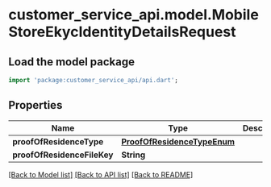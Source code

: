 # customer_service_api.model.MobileStoreEkycIdentityDetailsRequest

## Load the model package
```dart
import 'package:customer_service_api/api.dart';
```

## Properties
Name | Type | Description | Notes
------------ | ------------- | ------------- | -------------
**proofOfResidenceType** | [**ProofOfResidenceTypeEnum**](ProofOfResidenceTypeEnum.md) |  | 
**proofOfResidenceFileKey** | **String** |  | 

[[Back to Model list]](../README.md#documentation-for-models) [[Back to API list]](../README.md#documentation-for-api-endpoints) [[Back to README]](../README.md)


